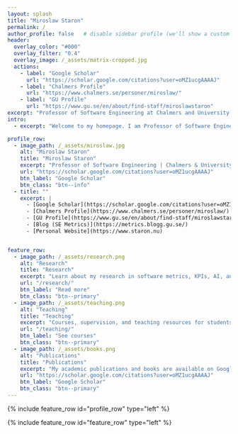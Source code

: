 ```yaml
---
layout: splash
title: "Miroslaw Staron"
permalink: /
author_profile: false   # disable sidebar profile (we'll show a custom block instead)
header:
  overlay_color: "#000"
  overlay_filter: "0.4"
  overlay_image: /_assets/matrix-cropped.jpg
  actions:
    - label: "Google Scholar"
      url: "https://scholar.google.com/citations?user=oMZ1ucgAAAAJ"
    - label: "Chalmers Profile"
      url: "https://www.chalmers.se/personer/miroslaw/"
    - label: "GU Profile"
      url: "https://www.gu.se/en/about/find-staff/miroslawstaron"
excerpt: "Professor of Software Engineering at Chalmers and University of Gothenburg. Researcher in software metrics, KPIs, AI in software engineering, and empirical studies."
intro: 
  - excerpt: "Welcome to my homepage. I am Professor of Software Engineering with a focus on bridging research and practice. My work spans **software metrics, AI in software engineering, automotive systems, empirical SE**, and guiding industry collaborations."

profile_row:
  - image_path: /_assets/miroslaw.jpg
    alt: "Miroslaw Staron"
    title: "Miroslaw Staron"
    excerpt: "Professor of Software Engineering | Chalmers & University of Gothenburg"
    url: "https://scholar.google.com/citations?user=oMZ1ucgAAAAJ"
    btn_label: "Google Scholar"
    btn_class: "btn--info"
  - title: ""
    excerpt: |
      - [Google Scholar](https://scholar.google.com/citations?user=oMZ1ucgAAAAJ)  
      - [Chalmers Profile](https://www.chalmers.se/personer/miroslaw/)  
      - [GU Profile](https://www.gu.se/en/about/find-staff/miroslawstaron)  
      - [Blog (SE Metrics)](https://metrics.blogg.gu.se/)  
      - [Personal Website](https://www.staron.nu)


feature_row:
  - image_path: /_assets/research.png
    alt: "Research"
    title: "Research"
    excerpt: "Learn about my research in software metrics, KPIs, AI, and empirical software engineering."
    url: "/research/"
    btn_label: "Read more"
    btn_class: "btn--primary"
  - image_path: /_assets/teaching.png
    alt: "Teaching"
    title: "Teaching"
    excerpt: "Courses, supervision, and teaching resources for students at Chalmers and GU."
    url: "/teaching/"
    btn_label: "See courses"
    btn_class: "btn--primary"
  - image_path: /_assets/books.png
    alt: "Publications"
    title: "Publications"
    excerpt: "My academic publications and books are available on Google Scholar."
    url: "https://scholar.google.com/citations?user=oMZ1ucgAAAAJ"
    btn_label: "Google Scholar"
    btn_class: "btn--primary"
---
```


{% include feature_row id="profile_row" type="left" %}

{% include feature_row id="feature_row" type="left" %}
